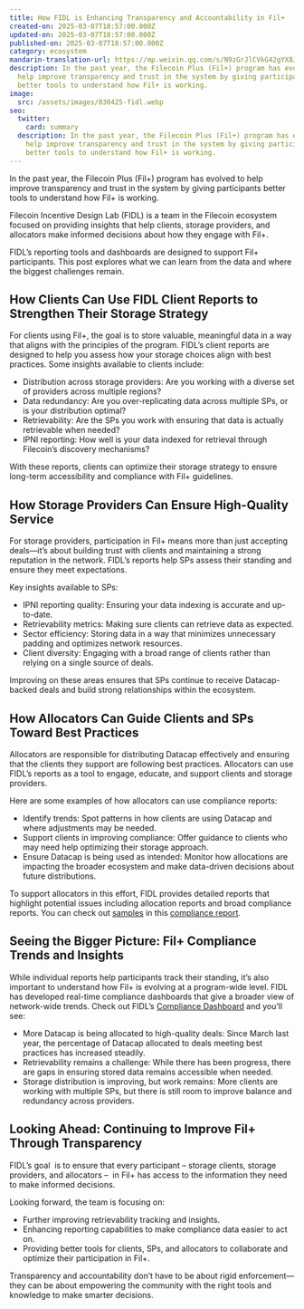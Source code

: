 ```yaml
---
title: How FIDL is Enhancing Transparency and Accountability in Fil+
created-on: 2025-03-07T18:57:00.000Z
updated-on: 2025-03-07T18:57:00.000Z
published-on: 2025-03-07T18:57:00.000Z
category: ecosystem
mandarin-translation-url: https://mp.weixin.qq.com/s/N9zGrJlCVkG42gYX8J_wpw?token=519016850&lang=zh_CN
description: In the past year, the Filecoin Plus (Fil+) program has evolved to
  help improve transparency and trust in the system by giving participants
  better tools to understand how Fil+ is working.
image:
  src: /assets/images/030425-fidl.webp
seo:
  twitter:
    card: summary
  description: In the past year, the Filecoin Plus (Fil+) program has evolved to
    help improve transparency and trust in the system by giving participants
    better tools to understand how Fil+ is working.
---
```


In the past year, the Filecoin Plus (Fil+) program has evolved to help improve transparency and trust in the system by giving participants better tools to understand how Fil+ is working. 

Filecoin Incentive Design Lab (FIDL) is a team in the Filecoin ecosystem focused on providing insights that help clients, storage providers, and allocators make informed decisions about how they engage with Fil+.

FIDL’s reporting tools and dashboards are designed to support Fil+ participants. This post explores what we can learn from the data and where the biggest challenges remain.

## How Clients Can Use FIDL Client Reports to Strengthen Their Storage Strategy

For clients using Fil+, the goal is to store valuable, meaningful data in a way that aligns with the principles of the program. FIDL’s client reports are designed to help you assess how your storage choices align with best practices. Some insights available to clients include:

- Distribution across storage providers: Are you working with a diverse set of providers across multiple regions?
- Data redundancy: Are you over-replicating data across multiple SPs, or is your distribution optimal?
- Retrievability: Are the SPs you work with ensuring that data is actually retrievable when needed?
- IPNI reporting: How well is your data indexed for retrieval through Filecoin’s discovery mechanisms?

With these reports, clients can optimize their storage strategy to ensure long-term accessibility and compliance with Fil+ guidelines.

## How Storage Providers Can Ensure High-Quality Service

For storage providers, participation in Fil+ means more than just accepting deals—it’s about building trust with clients and maintaining a strong reputation in the network. FIDL’s reports help SPs assess their standing and ensure they meet expectations.

Key insights available to SPs:

- IPNI reporting quality: Ensuring your data indexing is accurate and up-to-date.
- Retrievability metrics: Making sure clients can retrieve data as expected.
- Sector efficiency: Storing data in a way that minimizes unnecessary padding and optimizes network resources.
- Client diversity: Engaging with a broad range of clients rather than relying on a single source of deals.

Improving on these areas ensures that SPs continue to receive Datacap-backed deals and build strong relationships within the ecosystem.

## How Allocators Can Guide Clients and SPs Toward Best Practices

Allocators are responsible for distributing Datacap effectively and ensuring that the clients they support are following best practices. Allocators can use FIDL’s reports as a tool to engage, educate, and support clients and storage providers.

Here are some examples of how allocators can use compliance reports:

- Identify trends: Spot patterns in how clients are using Datacap and where adjustments may be needed.
- Support clients in improving compliance: Offer guidance to clients who may need help optimizing their storage approach.
- Ensure Datacap is being used as intended: Monitor how allocations are impacting the broader ecosystem and make data-driven decisions about future distributions.

To support allocators in this effort, FIDL provides detailed reports that highlight potential issues including allocation reports and broad compliance reports. You can check out [samples](https://datacapstats.io/allocators/f03019942/reports/857543ca-01cd-4e36-ba04-79e77d13759f) in this [compliance report](https://compliance.allocator.tech/report/f03018494/1740128613/report.md).

## Seeing the Bigger Picture: Fil+ Compliance Trends and Insights

While individual reports help participants track their standing, it’s also important to understand how Fil+ is evolving at a program-wide level. FIDL has developed real-time compliance dashboards that give a broader view of network-wide trends. Check out FIDL’s [Compliance Dashboard](https://datacapstats.io/compliance-data-portal) and you’ll see:

- More Datacap is being allocated to high-quality deals: Since March last year, the percentage of Datacap allocated to deals meeting best practices has increased steadily.
- Retrievability remains a challenge: While there has been progress, there are gaps in ensuring stored data remains accessible when needed.
- Storage distribution is improving, but work remains: More clients are working with multiple SPs, but there is still room to improve balance and redundancy across providers.

## Looking Ahead: Continuing to Improve Fil+ Through Transparency

FIDL’s goal  is to ensure that every participant – storage clients, storage providers, and allocators –  in Fil+ has access to the information they need to make informed decisions. 

Looking forward, the team is focusing on:

- Further improving retrievability tracking and insights.
- Enhancing reporting capabilities to make compliance data easier to act on.
- Providing better tools for clients, SPs, and allocators to collaborate and optimize their participation in Fil+.

Transparency and accountability don’t have to be about rigid enforcement—they can be about empowering the community with the right tools and knowledge to make smarter decisions.
